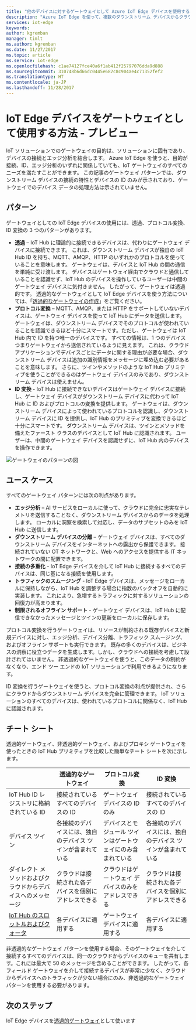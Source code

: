 ```yaml
---
title: "他のデバイスに対するゲートウェイとして Azure IoT Edge デバイスを使用する方法を理解する | Microsoft Docs"
description: "Azure IoT Edge を使って、複数のダウンストリーム デバイスからクラウドにデータを送信する、またはデータをローカルに処理する、透過的デバイス、非透過的デバイス、またはプロキシ ゲートウェイ デバイスを作成します。"
services: iot-edge
keywords: 
author: kgremban
manager: timlt
ms.author: kgremban
ms.date: 11/27/2017
ms.topic: article
ms.service: iot-edge
ms.openlocfilehash: c1ae74127fce40a6f1ab412f25797076dda9d888
ms.sourcegitcommit: 310748b6d66dc0445e682c8c904ae4c71352fef2
ms.translationtype: HT
ms.contentlocale: ja-JP
ms.lasthandoff: 11/28/2017
---
```

# <a name="how-an-iot-edge-device-can-be-used-as-a-gateway---preview"></a>IoT Edge デバイスをゲートウェイとして使用する方法 - プレビュー

IoT ソリューションでのゲートウェイの目的は、ソリューションに固有であり、デバイスの接続とエッジ分析を結合します。 Azure IoT Edge を使うと、目的が接続、ID、エッジ分析のいずれに関係していても、IoT ゲートウェイのすべてのニーズを満たすことができます。 この記事のゲートウェイ パターンでは、ダウンストリーム デバイスの接続の特性とデバイスの ID のみが示されており、ゲートウェイでのデバイス データの処理方法は示されていません。

## <a name="patterns"></a>パターン
ゲートウェイとしての IoT Edge デバイスの使用には、透過、プロトコル変換、ID 変換の 3 つのパターンがあります。
* **透過** – IoT Hub に理論的に接続できるデバイスは、代わりにゲートウェイ デバイスに接続できます。 これは、ダウンストリーム デバイスが独自の IoT Hub ID を持ち、MQTT、AMQP、HTTP のいずれかのプロトコルを使っていることを意味します。 ゲートウェイは、デバイスと IoT Hub の間の通信を単純に受け渡します。 デバイスはゲートウェイ経由でクラウドと通信していることを認識せず、IoT Hub のデバイスを操作しているユーザーは中間のゲートウェイ デバイスに気付きません。 したがって、ゲートウェイは透過的です。 透過的なゲートウェイとして IoT Edge デバイスを使う方法については、「[透過的なゲートウェイの作成][lnk-iot-edge-as-transparent-gateway]」をご覧ください。
* **プロトコル変換** – MQTT、AMQP、または HTTP をサポートしていないデバイスは、ゲートウェイ デバイスを使って IoT Hub にデータを送信します。 ゲートウェイは、ダウンストリーム デバイスでそのプロトコルが使われていることを認識できるほど十分にスマートです。ただし、ゲートウェイは IoT Hub 内で ID を持つ唯一のデバイスです。 すべての情報は、1 つのデバイスつまりゲートウェイから送信されているように見えます。 これは、クラウド アプリケーションでデバイスごとにデータに関する理由が必要な場合、ダウンストリーム デバイスは追加の識別情報をメッセージに埋め込む必要があることを意味します。 さらに、ツインやメソッドのような IoT Hub プリミティブを使うことができるのはゲートウェイ デバイスのみであり、ダウンストリーム デバイスは使えません。
* **ID 変換** - IoT Hub に接続できないデバイスはゲートウェイ デバイスに接続し、ゲートウェイ デバイスがダウンストリーム デバイスに代わって IoT Hub に ID およびプロトコルの変換を提供します。 ゲートウェイは、ダウンストリーム デバイスによって使われているプロトコルを認識し、ダウンストリーム デバイスに ID を提供し、IoT Hub のプリミティブを変換できるほど十分にスマートです。 ダウンストリーム デバイスは、ツインとメソッドを備えたファースト クラスのデバイスとして IoT Hub に認識されます。 ユーザーは、中間のゲートウェイ デバイスを認識せずに、IoT Hub 内のデバイスを操作できます。

![ゲートウェイのパターンの図][1]

## <a name="use-cases"></a>ユース ケース
すべてのゲートウェイ パターンには次の利点があります。
* **エッジ分析** – AI サービスをローカルに使って、クラウドに完全に忠実なテレメトリを送信することなく、ダウンストリーム デバイスからのデータを処理します。 ローカルに洞察を検索して対応し、データのサブセットのみを IoT Hub に送信します。 
* **ダウンストリーム デバイスの分離** – ゲートウェイ デバイスは、すべてのダウンストリーム デバイスをインターネットへの露出から保護できます。 接続されていない OT ネットワークと、Web へのアクセスを提供する IT ネットワークの間に配置できます。 
* **接続の多重化** - IoT Edge デバイスを介して IoT Hub に接続するすべてのデバイスは、同じ基になる接続を使用します。
* **トラフィックのスムージング** - IoT Edge デバイスは、メッセージをローカルに保持しながら、IoT Hub を調整する場合に指数のバックオフを自動的に実装します。 これにより、急増するトラフィックに対するソリューションの回復力が高まります。
* **制限されるオフライン サポート** - ゲートウェイ デバイスは、IoT Hub に配信できなかったメッセージとツインの更新をローカルに保存します。

プロトコル変換を行うゲートウェイは、リソースが制約される既存デバイスと新規デバイスに対し、エッジ分析、デバイス分離、トラフィック スムージング、およびオフライン サポートも実行できます。 既存の多くのデバイスは、ビジネスの洞察に役立つデータを生成します。しかし、クラウドへの接続を考慮して設計されてはいません。 非透過的なゲートウェイを使うと、このデータの制約がなくなり、エンド ツー エンドの IoT ソリューションで利用できるようになります。

ID 変換を行うゲートウェイを使うと、プロトコル変換の利点が提供され、さらにクラウドからダウンストリーム デバイスを完全に管理できます。 IoT ソリューションのすべてのデバイスは、使われているプロトコルに関係なく、IoT Hub に認識されます。

## <a name="cheat-sheet"></a>チート シート
透過的ゲートウェイ、非透過的ゲートウェイ、およびプロキシ ゲートウェイを使ったときの IoT Hub プリミティブを比較した簡単なチート シートを次に示します。

| &nbsp; | 透過的なゲートウェイ | プロトコル変換 | ID 変換 |
|--------|-------------|--------|--------|
| IoT Hub ID レジストリに格納されている ID | 接続されているすべてのデバイスの ID | ゲートウェイ デバイスの ID のみ | 接続されているすべてのデバイスの ID |
| デバイス ツイン | 各接続のデバイスには、独自のデバイス ツインが含まれている | デバイスとモジュール ツインはゲートウェイにのみ含まれている | 各接続のデバイスには、独自のデバイス ツインが含まれている |
| ダイレクト メソッドおよびクラウドからデバイスへのメッセージ | クラウドは接続された各デバイスを個別にアドレスできる | クラウドはゲートウェイ デバイスのみをアドレスできる | クラウドは接続された各デバイスを個別にアドレスできる |
| [IoT Hub のスロットルおよびクォータ][lnk-iothub-throttles-quotas] | 各デバイスに適用する | ゲートウェイ デバイスに適用する | 各デバイスに適用する |

非透過的なゲートウェイ パターンを使用する場合、そのゲートウェイを介して接続するすべてのデバイスは、同一のクラウドからデバイスのキューを共有します。これには最大で 50 のメッセージを含めることができます。 したがって、各フィールド ゲートウェイを介して接続するデバイスが非常に少なく、クラウドからデバイスへのトラフィックが少ない場合にのみ、非透過的なゲートウェイ パターンを使用する必要があります。

## <a name="next-steps"></a>次のステップ
IoT Edge デバイスを[透過的ゲートウェイ][lnk-iot-edge-as-transparent-gateway]として使います 

[lnk-iot-edge-as-transparent-gateway]: ./how-to-create-transparent-gateway.md
[lnk-iothub-throttles-quotas]: ../iot-hub/iot-hub-devguide-quotas-throttling.md

[1]: ./media/iot-edge-as-gateway/edge-as-gateway.png